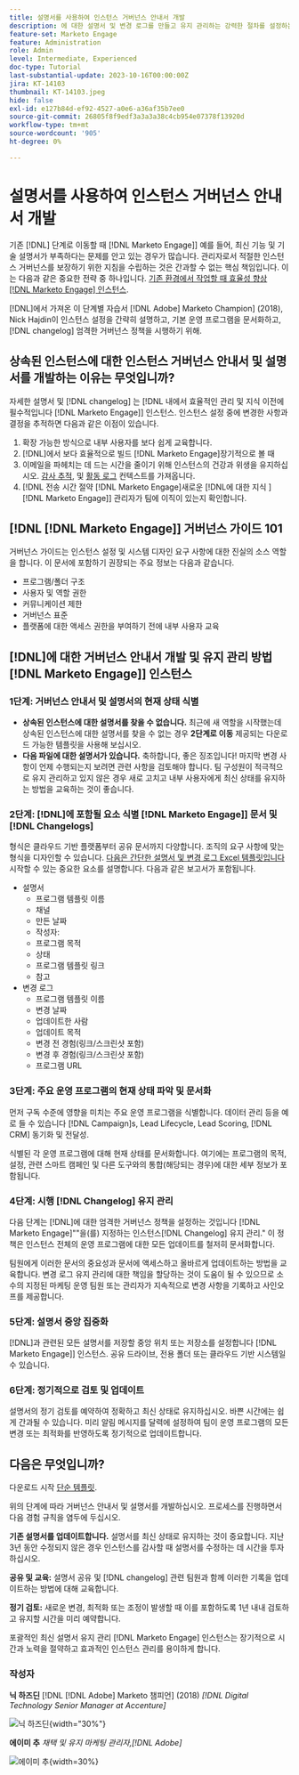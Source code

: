 ```yaml
---
title: 설명서를 사용하여 인스턴스 거버넌스 안내서 개발
description: 에 대한 설명서 및 변경 로그를 만들고 유지 관리하는 강력한 절차를 설정하는 방법에 대해 알아봅니다. [!DNL Marketo Engage] 인스턴스. 이렇게 하면 팀의 지식 공유에 드는 시간이 절약될 뿐만 아니라 인스턴스의 상태와 효율성도 향상됩니다.
feature-set: Marketo Engage
feature: Administration
role: Admin
level: Intermediate, Experienced
doc-type: Tutorial
last-substantial-update: 2023-10-16T00:00:00Z
jira: KT-14103
thumbnail: KT-14103.jpeg
hide: false
exl-id: e127b84d-ef92-4527-a0e6-a36af35b7ee0
source-git-commit: 26805f8f9edf3a3a3a38c4cb954e07378f13920d
workflow-type: tm+mt
source-wordcount: '905'
ht-degree: 0%

---
```


# 설명서를 사용하여 인스턴스 거버넌스 안내서 개발

기존 [!DNL] 단계로 이동할 때 [!DNL Marketo Engage]] 예를 들어, 최신 기능 및 기술 설명서가 부족하다는 문제를 안고 있는 경우가 많습니다. 관리자로서 적절한 인스턴스 거버넌스를 보장하기 위한 지침을 수립하는 것은 간과할 수 없는 핵심 책임입니다. 이는 다음과 같은 중요한 전략 중 하나입니다. [기존 환경에서 작업할 때 효율성 향상 [!DNL Marketo Engage] 인스턴스](https://nation.marketo.com/t5/champion-program-blogs/3-tips-to-increase-your-efficiency-in-an-inherited-instance/ba-p/247582).

[!DNL]에서 가져온 이 단계별 자습서 [!DNL Adobe] Marketo Champion] (2018), Nick Hajdin이 인스턴스 설정을 간략히 설명하고, 기본 운영 프로그램을 문서화하고, [!DNL changelog] 엄격한 거버넌스 정책을 시행하기 위해.

## 상속된 인스턴스에 대한 인스턴스 거버넌스 안내서 및 설명서를 개발하는 이유는 무엇입니까?

자세한 설명서 및 [!DNL changelog] 는 [!DNL 내에서 효율적인 관리 및 지식 이전에 필수적입니다 [!DNL Marketo Engage]] 인스턴스. 인스턴스 설정 중에 변경한 사항과 결정을 추적하면 다음과 같은 이점이 있습니다.

1. 확장 가능한 방식으로 내부 사용자를 보다 쉽게 교육합니다.
2. [!DNL]에서 보다 효율적으로 빌드 [!DNL Marketo Engage]장기적으로 볼 때
3. 이메일을 파헤치는 데 드는 시간을 줄이기 위해 인스턴스의 건강과 위생을 유지하십시오. [감사 추적](https://experienceleague.adobe.com/docs/marketo/using/product-docs/administration/audit-trail/audit-trail-overview.html), 및 [활동 로그](https://experienceleague.adobe.com/docs/marketo/using/product-docs/core-marketo-concepts/smart-lists-and-static-lists/managing-people-in-smart-lists/locate-the-activity-log-for-a-person.html) 컨텍스트를 가져옵니다.
4. [!DNL 전송 시간 절약 [!DNL Marketo Engage]새로운 [!DNL에 대한 지식 ] [!DNL Marketo Engage]] 관리자가 팀에 이직이 있는지 확인합니다.

## [!DNL [!DNL Marketo Engage]] 거버넌스 가이드 101

거버넌스 가이드는 인스턴스 설정 및 시스템 디자인 요구 사항에 대한 진실의 소스 역할을 합니다. 이 문서에 포함하기 권장되는 주요 정보는 다음과 같습니다.

* 프로그램/폴더 구조
* 사용자 및 역할 권한
* 커뮤니케이션 제한
* 거버넌스 표준
* 플랫폼에 대한 액세스 권한을 부여하기 전에 내부 사용자 교육

## [!DNL]에 대한 거버넌스 안내서 개발 및 유지 관리 방법 [!DNL Marketo Engage]] 인스턴스

### 1단계: 거버넌스 안내서 및 설명서의 현재 상태 식별

* **상속된 인스턴스에 대한 설명서를 찾을 수 없습니다.** 최근에 새 역할을 시작했는데 상속된 인스턴스에 대한 설명서를 찾을 수 없는 경우 **2단계로 이동** 제공되는 다운로드 가능한 템플릿을 사용해 보십시오.
* **다음 파일에 대한 설명서가 있습니다.** 축하합니다, 좋은 징조입니다! 마지막 변경 사항이 언제 수행되는지 보려면 관련 사항을 검토해야 합니다. 팀 구성원이 적극적으로 유지 관리하고 있지 않은 경우 새로 고치고 내부 사용자에게 최신 상태를 유지하는 방법을 교육하는 것이 좋습니다.

### 2단계: [!DNL]에 포함될 요소 식별 [!DNL Marketo Engage]] 문서 및 [!DNL Changelogs]

형식은 클라우드 기반 플랫폼부터 공유 문서까지 다양합니다. 조직의 요구 사항에 맞는 형식을 디자인할 수 있습니다. [다음은 간단한 설명서 및 변경 로그 Excel 템플릿입니다](/help/marketo-tutorial-inherited-instance/_assets/downloads/Adobe_Marketo_Engage_Inherited_Instance_Documentation-Changlog.xlsx) 시작할 수 있는 중요한 요소를 설명합니다. 다음과 같은 보고서가 포함됩니다.

* 설명서
   * 프로그램 템플릿 이름
   * 채널
   * 만든 날짜
   * 작성자:
   * 프로그램 목적
   * 상태
   * 프로그램 템플릿 링크
   * 참고
* 변경 로그
   * 프로그램 템플릿 이름
   * 변경 날짜
   * 업데이트한 사람
   * 업데이트 목적
   * 변경 전 경험(링크/스크린샷 포함)
   * 변경 후 경험(링크/스크린샷 포함)
   * 프로그램 URL

### 3단계: 주요 운영 프로그램의 현재 상태 파악 및 문서화

먼저 구독 수준에 영향을 미치는 주요 운영 프로그램을 식별합니다. 데이터 관리 등을 예로 들 수 있습니다 [!DNL Campaign]s, Lead Lifecycle, Lead Scoring, [!DNL CRM] 동기화 및 전달성.

식별된 각 운영 프로그램에 대해 현재 상태를 문서화합니다. 여기에는 프로그램의 목적, 설정, 관련 스마트 캠페인 및 다른 도구와의 통합(해당되는 경우)에 대한 세부 정보가 포함됩니다.

### 4단계: 시행 [!DNL Changelog] 유지 관리

다음 단계는 [!DNL]에 대한 엄격한 거버넌스 정책을 설정하는 것입니다 [!DNL Marketo Engage]&quot;&quot;을(를) 지정하는 인스턴스[!DNL Changelog] 유지 관리.&quot; 이 정책은 인스턴스 전체의 운영 프로그램에 대한 모든 업데이트를 철저히 문서화합니다.

팀원에게 이러한 문서의 중요성과 문서에 액세스하고 올바르게 업데이트하는 방법을 교육합니다. 변경 로그 유지 관리에 대한 책임을 할당하는 것이 도움이 될 수 있으므로 소수의 지정된 마케팅 운영 팀원 또는 관리자가 지속적으로 변경 사항을 기록하고 사인오프를 제공합니다.

### 5단계: 설명서 중앙 집중화

[!DNL]과 관련된 모든 설명서를 저장할 중앙 위치 또는 저장소를 설정합니다 [!DNL Marketo Engage]] 인스턴스. 공유 드라이브, 전용 폴더 또는 클라우드 기반 시스템일 수 있습니다.

### 6단계: 정기적으로 검토 및 업데이트

설명서의 정기 검토를 예약하여 정확하고 최신 상태로 유지하십시오. 바쁜 시간에는 쉽게 간과될 수 있습니다. 미리 알림 메시지를 달력에 설정하여 팀이 운영 프로그램의 모든 변경 또는 최적화를 반영하도록 정기적으로 업데이트합니다.

## 다음은 무엇입니까?

다운로드 시작 [단순 템플릿](/help/marketo-tutorial-inherited-instance/_assets/downloads/Adobe_Marketo_Engage_Inherited_Instance_Documentation-Changlog.xlsx).

위의 단계에 따라 거버넌스 안내서 및 설명서를 개발하십시오. 프로세스를 진행하면서 다음 경험 규칙을 염두에 두십시오.

**기존 설명서를 업데이트합니다.**
설명서를 최신 상태로 유지하는 것이 중요합니다. 지난 3년 동안 수정되지 않은 경우 인스턴스를 감사할 때 설명서를 수정하는 데 시간을 투자하십시오.

**공유 및 교육:**
설명서 공유 및 [!DNL changelog] 관련 팀원과 함께 이러한 기록을 업데이트하는 방법에 대해 교육합니다.

**정기 검토:** 새로운 변경, 최적화 또는 조정이 발생할 때 이를 포함하도록 1년 내내 검토하고 유지할 시간을 미리 예약합니다.

포괄적인 최신 설명서 유지 관리 [!DNL Marketo Engage] 인스턴스는 장기적으로 시간과 노력을 절약하고 효과적인 인스턴스 관리를 용이하게 합니다.

### 작성자

**닉 하즈딘**
[!DNL [!DNL Adobe] Marketo 챔피언] (2018)
*[!DNL Digital Technology Senior Manager at Accenture]*

![닉 하즈딘](/help/marketo-tutorial-inherited-instance/_assets/authors/Customer_Author_Nicholas_Hajdin.png){width="30%"}

**에이미 추**
*채택 및 유지 마케팅 관리자,[!DNL Adobe]*

![에이미 추](/help/marketo-tutorial-inherited-instance/_assets/authors/Adobe_Author_Amy_Chiu.png){width=30%}
